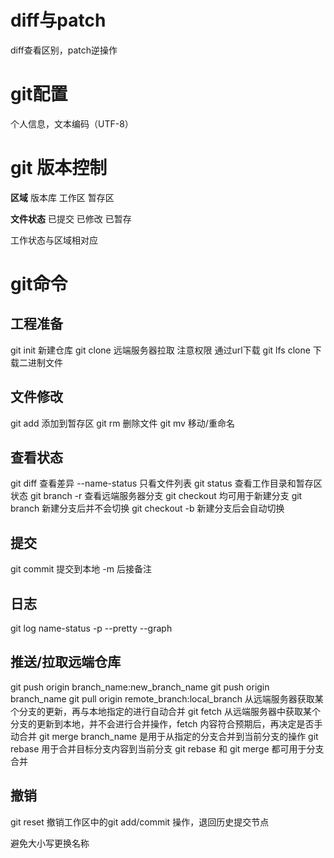 # diff与patch
diff查看区别，patch逆操作
# git配置
个人信息，文本编码（UTF-8）
# git 版本控制
**区域**
版本库
工作区
暂存区

**文件状态**
已提交
已修改
已暂存

工作状态与区域相对应
# git命令
## 工程准备
git init 新建仓库
git clone 远端服务器拉取
	注意权限
	通过url下载
	git lfs clone 下载二进制文件
## 文件修改
git add 添加到暂存区
git rm 删除文件
git mv 移动/重命名
## 查看状态
git diff 查看差异
	--name-status 只看文件列表
git status 查看工作目录和暂存区状态
git branch 
	-r 查看远端服务器分支
git checkout 
	均可用于新建分支
	git branch 新建分支后并不会切换
	git checkout -b 新建分支后会自动切换
	
## 提交
git commit 提交到本地
	-m 后接备注
## 日志

git log 
	name-status
	-p
	--pretty
	--graph
## 推送/拉取远端仓库
git push origin branch_name:new_branch_name
git push origin branch_name
git pull origin remote_branch:local_branch
从远端服务器获取某个分支的更新，再与本地指定的进行自动合并
git fetch 
从远端服务器中获取某个分支的更新到本地，并不会进行合并操作，fetch 内容符合预期后，再决定是否手动合并
git merge branch_name 是用于从指定的分支合并到当前分支的操作
git rebase 用于合并目标分支内容到当前分支
git rebase 和 git merge 都可用于分支合并

## 撤销
git reset 撤销工作区中的git add/commit 操作，退回历史提交节点




避免大小写更换名称
